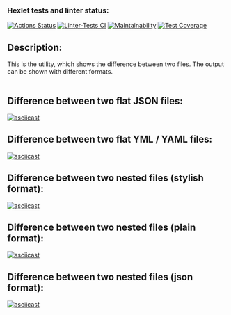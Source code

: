 ### Hexlet tests and linter status:
[![Actions Status](https://github.com/marik-yakovlev/frontend-project-lvl2/workflows/hexlet-check/badge.svg)](https://github.com/marik-yakovlev/frontend-project-lvl2/actions)
[![Linter-Tests CI](https://github.com/marik-yakovlev/frontend-project-lvl2/actions/workflows/linter&tests.yml/badge.svg?branch=main)](https://github.com/marik-yakovlev/frontend-project-lvl2/actions/workflows/linter&tests.yml)
[![Maintainability](https://api.codeclimate.com/v1/badges/3fcfcf54982ba9947863/maintainability)](https://codeclimate.com/github/marik-yakovlev/frontend-project-lvl2/maintainability)
[![Test Coverage](https://api.codeclimate.com/v1/badges/3fcfcf54982ba9947863/test_coverage)](https://codeclimate.com/github/marik-yakovlev/frontend-project-lvl2/test_coverage)

## Description:
This is the utility, which shows the difference between two files. The output can be shown with different formats.
<br></br>


## Difference between two flat JSON files:
[![asciicast](https://asciinema.org/a/518749.svg)](https://asciinema.org/a/518749)

## Difference between two flat YML / YAML files:
[![asciicast](https://asciinema.org/a/518751.svg)](https://asciinema.org/a/518751)


## Difference between two nested files (stylish format):
[![asciicast](https://asciinema.org/a/518756.svg)](https://asciinema.org/a/518756)

## Difference between two nested files (plain format):
[![asciicast](https://asciinema.org/a/518757.svg)](https://asciinema.org/a/518757)

## Difference between two nested files (json format):
[![asciicast](https://asciinema.org/a/518758.svg)](https://asciinema.org/a/518758)
